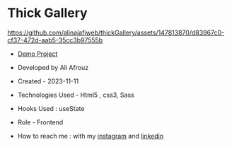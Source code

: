 # Thick Gallery


https://github.com/alinajafiweb/thickGallery/assets/147813870/d83967c0-cf37-472d-aab5-35cc3b97555b



- [Demo Project](https://aliafrouz.github.io/thickGallery/)

- Developed by Ali Afrouz

- Created - 2023-11-11

- Technologies Used - Html5 , css3, Sass

- Hooks Used : useState 

- Role - Frontend

- How to reach me : with my [instagram](https://www.instagram.com/aliafrouz_com) and [linkedin](https://www.linkedin.com/in/aliafrouz/)
